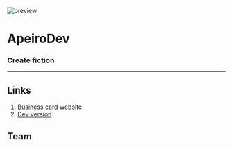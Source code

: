 ![preview](https://ivanvit.ru/static/apeiro.jpg)
# ApeiroDev
### Create fiction

---

## Links
1. [Business card website](https://apeirocomp.ru)
2. [Dev version](https://dev.apeirocomp.ru)

## Team
